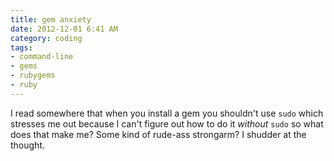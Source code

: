 ```yaml
---
title: gem anxiety
date: 2012-12-01 6:41 AM
category: coding
tags:
- command-line
- gems
- rubygems
- ruby
---
```


I read somewhere that when you install a gem you shouldn't use `sudo` which stresses me out because I can't figure out how to do it *without* `sudo` so what does that make me? Some kind of rude-ass strongarm? I shudder at the thought.

